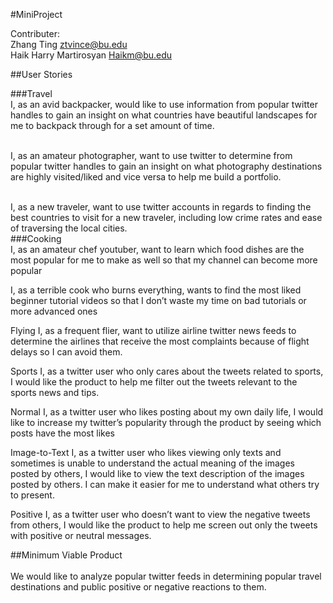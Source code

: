 #MiniProject


Contributer: <br>
Zhang Ting              ztvince@bu.edu <br>
Haik Harry Martirosyan  Haikm@bu.edu

##User Stories

###Travel
<br>I, as an avid backpacker, would like to use information from popular twitter handles to gain an insight on what countries have beautiful landscapes for me to backpack through for a set amount of time. 

<br>I, as an amateur photographer, want to use twitter to determine from popular twitter handles to gain an insight on what photography destinations are highly visited/liked and vice versa to help me build a portfolio. 

<br>I, as a new traveler, want to use twitter accounts in regards to finding the best countries to visit for a new traveler, including low crime rates and ease of traversing the local cities.
<br>
###Cooking
<br>I, as an amateur chef youtuber, want to learn which food dishes are the most popular for me to make as well so that my channel can become more popular

I, as a terrible cook who burns everything, wants to find the most liked beginner tutorial videos so that I don’t waste my time on bad tutorials or more advanced ones

Flying
I, as a frequent flier, want to utilize airline twitter news feeds to determine the airlines that receive the most complaints because of flight delays so I can avoid them.

Sports
I, as a twitter user who only cares about the tweets related to sports, I would like the product to help me filter out the tweets relevant to the sports news and tips.

Normal
I, as a twitter user who likes posting about my own daily life, I would like to increase my twitter’s popularity through the product by seeing which posts have the most likes

Image-to-Text
I, as a twitter user who likes viewing only texts and sometimes is unable to understand the actual meaning of the images posted by others, I would like to view the text description of the images posted by others. I can make it easier for me to understand what others try to present.

Positive
I, as a twitter user who doesn’t want to view the negative tweets from others, I would like the product to help me screen out only the tweets with positive or neutral messages.


##Minimum Viable Product
<br>
<br>We would like to analyze popular twitter feeds in determining popular travel destinations and public positive or negative reactions to them. 
